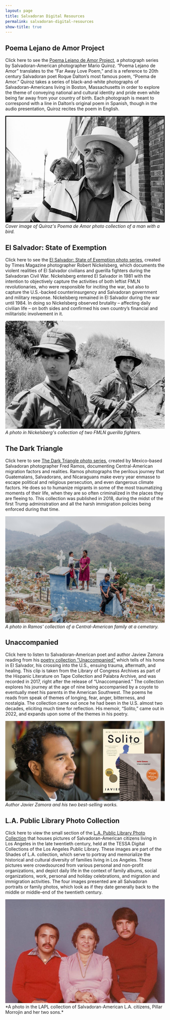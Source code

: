 ```yaml
---
layout: page
title: Salvadoran Digital Resources
permalink: salvadoran-digital-resources
show-title: true
---
```


Poema Lejano de Amor Project 
---

Click here to see the [Poema Lejano de Amor Project](http://marioquiroz.com/poema-lejano-de-amor-project.html), a photograph series by Salvadoran-American photographer Mario Quiroz. “Poema Lejano de Amor” translates to the “Far Away Love Poem,” and is a reference to 20th century Salvadoran poet Roque Dalton’s most famous poem, “Poema de Amor.” Quiroz takes a series of black-and-white photographs of Salvadoran-Americans living in Boston, Massachusetts in order to explore the theme of conveying national and cultural identity and pride even while being far away from your country of birth. Each photograph is meant to correspond with a line in Dalton’s original poem in Spanish, though in the audio presentation, Quiroz recites the poem in English.


![Image of a man with a bird on his shoulder](assets/img/poema-lejano-man.jpg)
*Cover image of Quiroz's Poema de Amor photo collection of a man with a bird.*

El Salvador: State of Exemption
--

Click here to see the [El Salvador: State of Exemption photo series](https://www.robertnickelsberg.com/elsal-introduction), created by Times Magazine photographer Robert Nickelsberg, which documents the violent realities of El Salvador civilians and guerilla fighters during the Salvadoran Civil War. Nickelsberg entered El Salvador in 1981 with the intention to objectively capture the activities of both leftist FMLN revolutionaries, who were responsible for inciting the war, but also to capture the U.S.-backed counterinsurgency and Salvadoran government and military response. Nickelsberg remained in El Salvador during the war until 1984. In doing so Nickelsberg observed brutality – affecting daily civilian life – on both sides and confirmed his own country’s financial and militaristic involvement in it.


![Image of two FMLN guerilla fighters](assets/img/fmln-guerillas.jpg)
*A photo in Nickelsberg's collection of two FMLN guerilla fighters.*

The Dark Triangle
--

Click here to see [The Dark Triangle photo series](https://fred-ramos.com/the-dark-triangle), created by Mexico-based Salvadoran photographer Fred Ramos, documenting Central-American migration factors and realities. Ramos photographs the perilous journey that Guatemalans, Salvadorans, and Nicaraguans make every year enmasse to escape political and religious persecution, and even dangerous climate factors. He does so to humanize migrants in some of the most traumatizing moments of their life, when they are so often criminalized in the places they are fleeing to. This collection was published in 2018, during the midst of the first Trump administration and all the harsh immigration policies being enforced during that time.


![Image of a Central-American family at a cemetary](assets/img/family-at-cemetary.jpg)
*A photo in Ramos' collection of a Central-American family at a cemetary.*

Unaccompanied
--

Click here to listen to Salvadoran-American poet and author Jaview Zamora reading from his [poetry collection "Unaccompanied"](https://www.loc.gov/item/2019408291/) which tells of his home in El Salvador, his crossing into the U.S., ensuing trauma, aftermath, and healing. This clip is taken from the Library of Congress Archives as part of the Hispanic Literature on Tape Collection and Palabra Archive, and was recorded in 2017, right after the release of “Unaccompanied.” The collection explores his journey at the age of nine being accompanied by a coyote to eventually meet his parents in the American Southwest. The poems he reads from speak of themes of longing, fear, anger, bitterness, and nostalgia. The collection came out once he had been in the U.S. almost two decades, eliciting much time for reflection. His memoir, “Solito,” came out in 2022, and expands upon some of the themes in his poetry.


![Image of Javier Zamora next to his best-selling memoir, <i>Solito</i>, and his poetry collection, <i>Unaccompanied</i>](assets/img/zamora.jpg)
*Author Javier Zamora and his two best-selling works.*

L.A. Public Library Photo Collection 
--

Click here to view the small section of the [L.A. Public Library Photo Collection](https://tessa2.lapl.org/digital/collection/photos/search/searchterm/Salvadoran%20Americans--California--Los%20Angeles./field/subjec/mode/exact/conn/and) that houses pictures of Salvadoran-American citizens living in Los Angeles in the late twentieth century, held at the TESSA Digital Collections of the Los Angeles Public Library. These images are part of the Shades of L.A. collection, which serve to portray and memorialize the historical and cultural diversity of families living in Los Angeles. These pictures were crowdsourced from various personal and non-profit organizations, and depict daily life in the context of family albums, social organizations, work, personal and holiday celebrations, and migration and immigration activities. The four images presented are all Salvadoran portraits or family photos, which look as if they date generally back to the middle or middle-end of the twentieth century.


<img src="assets/img/lalibrary.jpg" alt="Image of Salvadoran-American L.A. citizens, Pillar Morrojin and her two sons" width="1000"/>
*A photo in the LAPL collection of Salvadoran-American L.A. citizens, Pillar Morrojin and her two sons.*
